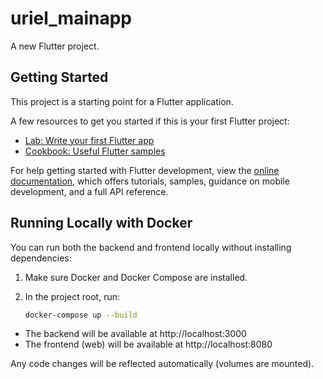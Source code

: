 # uriel_mainapp

A new Flutter project.

## Getting Started

This project is a starting point for a Flutter application.

A few resources to get you started if this is your first Flutter project:

- [Lab: Write your first Flutter app](https://docs.flutter.dev/get-started/codelab)
- [Cookbook: Useful Flutter samples](https://docs.flutter.dev/cookbook)

For help getting started with Flutter development, view the
[online documentation](https://docs.flutter.dev/), which offers tutorials,
samples, guidance on mobile development, and a full API reference.

## Running Locally with Docker

You can run both the backend and frontend locally without installing dependencies:

1. Make sure Docker and Docker Compose are installed.
2. In the project root, run:

   ```sh
   docker-compose up --build
   ```

- The backend will be available at http://localhost:3000
- The frontend (web) will be available at http://localhost:8080

Any code changes will be reflected automatically (volumes are mounted).
